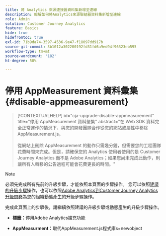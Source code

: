 ```yaml
---
title: 將 Analytics 來源連接器資料集新增至連線
description: 瞭解如何將Analytics來源聯結器資料集新增至連線
role: Admin
solution: Customer Journey Analytics
feature: Basics
hide: true
hidefromtoc: true
exl-id: 71b9da74-3597-4536-9e47-f18097dd917b
source-git-commit: 3b1012a302200192fd31fd6a9ed94f96323eb595
workflow-type: tm+mt
source-wordcount: '182'
ht-degree: 50%

---
```


# 停用 AppMeasurement 資料彙集 {#disable-appmeasurement}

<!-- markdownlint-disable MD034 -->

>[!CONTEXTUALHELP]
>id="cja-upgrade-disable-appmeasurement"
>title="停用 AppMeasurement 資料彙集"
>abstract="在 Web SDK 資料完全正常運作的情況下，與您的開發團隊合作從您的網站或屬性中移除 AppMeasurement.js。<br><br>從網站上刪除 AppMeasurement 的動作只需幾分鐘，但需要您的工程團隊花費時間來完成。但是，請確保您的 Analytics 使用者使用的是 Customer Journey Analytics 而不是 Adobe Analytics；如果您尚未完成此動作，則讓所有人轉移的公告過程可能會花費更長的時間。"

<!-- markdownlint-enable MD034 -->

>[!NOTE]
> 
>必須先完成所有先前的升級步驟，才能依照本頁面的步驟操作。 您可以依照[建議的升級步驟](/help/getting-started/cja-upgrade/cja-upgrade-recommendations.md#recommended-upgrade-steps-for-most-organizations)操作，也可以依照[Adobe Analytics到Customer Journey Analytics升級問卷](https://gigazelle.github.io/cja-ttv/)為您的組織動態產生的升級步驟操作。
>
>完成此頁面上的步驟後，請繼續依照建議的升級步驟或動態產生的升級步驟操作。

<!-- need to work on this -->

* **標籤：**&#x200B;停用Adobe Analytics擴充功能

* **AppMeasurment：**&#x200B;取代AppMeasurement.js程式庫s=newobject

